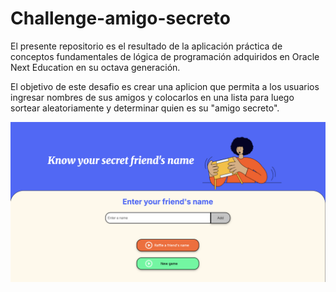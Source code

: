 # Challenge-amigo-secreto
El presente repositorio es el resultado de la aplicación práctica de conceptos fundamentales de lógica de programación adquiridos en Oracle Next Education en su octava generación.

El objetivo de este desafio es crear una aplicion que permita a los usuarios ingresar nombres de sus amigos y colocarlos en una lista para luego sortear aleatoriamente y determinar quien es su "amigo secreto".

![image alt](https://github.com/Susanayuque/challenge-amigo-secreto/blob/d7f6171506fdaa2e1adb0d7255e286d50c6fa10f/imagenWeb.png)
